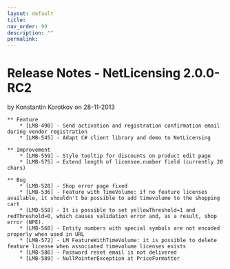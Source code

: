 ```yaml
---
layout: default
title:
nav_order: 99
description: ""
permalink:
---
```


Release Notes - NetLicensing 2.0.0-RC2 </span>
=====================================================================

by <span class="editor"> Konstantin Korotkov</span> on 28-11-2013

    ** Feature
        * [LMB-490] - Send activation and registration confirmation email during vendor registration
        * [LMB-545] - Adapt C# client library and demo to NetLicensing
     
    ** Improvement
        * [LMB-559] - Style tooltip for discounts on product edit page
        * [LMB-575] – Extend length of licensee.number field (currently 20 chars)

    ** Bug
        * [LMB-528] - Shop error page fixed
        * [LMB-536] - Feature with TimeVolume: if no feature licenses available, it shouldn't be possible to add timevolume to the shopping cart
        * [LMB-558] - It is possible to set yellowThreshold=1 and redThreshold=0, which causes validation error and, as a result, shop error (NPE).
        * [LMB-568] - Entity numbers with special symbols are not encoded properly when used in URL
        * [LMB-572] - LM FeatureWithTimeVolume: it is possible to delete feature license when associated timevolume licenses exists
        * [LMB-586] - Password reset email is not delivered
        * [LMB-589] - NullPointerException at PriceFormatter
